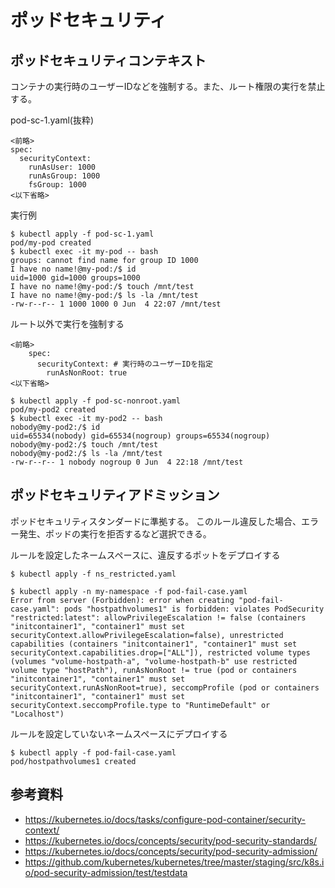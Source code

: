 # ポッドセキュリティ

## ポッドセキュリティコンテキスト
コンテナの実行時のユーザーIDなどを強制する。また、ルート権限の実行を禁止する。

pod-sc-1.yaml(抜粋)
```
<前略>
spec:
  securityContext:
    runAsUser: 1000
    runAsGroup: 1000
    fsGroup: 1000
<以下省略>
```

実行例
```
$ kubectl apply -f pod-sc-1.yaml 
pod/my-pod created
$ kubectl exec -it my-pod -- bash
groups: cannot find name for group ID 1000
I have no name!@my-pod:/$ id
uid=1000 gid=1000 groups=1000
I have no name!@my-pod:/$ touch /mnt/test
I have no name!@my-pod:/$ ls -la /mnt/test
-rw-r--r-- 1 1000 1000 0 Jun  4 22:07 /mnt/test
```


ルート以外で実行を強制する
```
<前略>
    spec:
      securityContext: # 実行時のユーザーIDを指定
        runAsNonRoot: true
<以下省略>
```

```
$ kubectl apply -f pod-sc-nonroot.yaml 
pod/my-pod2 created
$ kubectl exec -it my-pod2 -- bash
nobody@my-pod2:/$ id
uid=65534(nobody) gid=65534(nogroup) groups=65534(nogroup)
nobody@my-pod2:/$ touch /mnt/test
nobody@my-pod2:/$ ls -la /mnt/test
-rw-r--r-- 1 nobody nogroup 0 Jun  4 22:18 /mnt/test
```


## ポッドセキュリティアドミッション

ポッドセキュリティスタンダードに準拠する。
このルール違反した場合、エラー発生、ポッドの実行を拒否するなど選択できる。


ルールを設定したネームスペースに、違反するポットをデプロイする
```
$ kubectl apply -f ns_restricted.yaml 

$ kubectl apply -n my-namespace -f pod-fail-case.yaml 
Error from server (Forbidden): error when creating "pod-fail-case.yaml": pods "hostpathvolumes1" is forbidden: violates PodSecurity "restricted:latest": allowPrivilegeEscalation != false (containers "initcontainer1", "container1" must set securityContext.allowPrivilegeEscalation=false), unrestricted capabilities (containers "initcontainer1", "container1" must set securityContext.capabilities.drop=["ALL"]), restricted volume types (volumes "volume-hostpath-a", "volume-hostpath-b" use restricted volume type "hostPath"), runAsNonRoot != true (pod or containers "initcontainer1", "container1" must set securityContext.runAsNonRoot=true), seccompProfile (pod or containers "initcontainer1", "container1" must set securityContext.seccompProfile.type to "RuntimeDefault" or "Localhost")
```

ルールを設定していないネームスペースにデプロイする
```
$ kubectl apply -f pod-fail-case.yaml 
pod/hostpathvolumes1 created
```


## 参考資料
- https://kubernetes.io/docs/tasks/configure-pod-container/security-context/
- https://kubernetes.io/docs/concepts/security/pod-security-standards/
- https://kubernetes.io/docs/concepts/security/pod-security-admission/
- https://github.com/kubernetes/kubernetes/tree/master/staging/src/k8s.io/pod-security-admission/test/testdata
